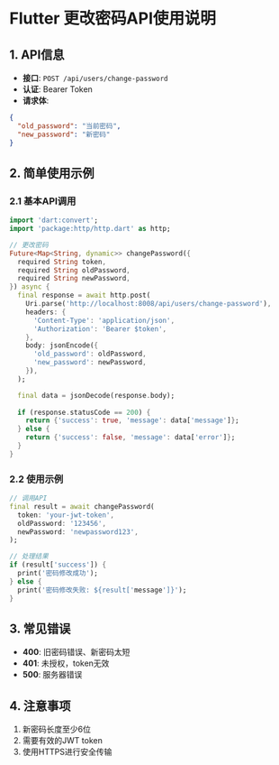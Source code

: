 # Flutter 更改密码API使用说明

## 1. API信息

- **接口**: `POST /api/users/change-password`
- **认证**: Bearer Token
- **请求体**:
```json
{
  "old_password": "当前密码",
  "new_password": "新密码"
}
```

## 2. 简单使用示例

### 2.1 基本API调用

```dart
import 'dart:convert';
import 'package:http/http.dart' as http;

// 更改密码
Future<Map<String, dynamic>> changePassword({
  required String token,
  required String oldPassword,
  required String newPassword,
}) async {
  final response = await http.post(
    Uri.parse('http://localhost:8008/api/users/change-password'),
    headers: {
      'Content-Type': 'application/json',
      'Authorization': 'Bearer $token',
    },
    body: jsonEncode({
      'old_password': oldPassword,
      'new_password': newPassword,
    }),
  );

  final data = jsonDecode(response.body);
  
  if (response.statusCode == 200) {
    return {'success': true, 'message': data['message']};
  } else {
    return {'success': false, 'message': data['error']};
  }
}
```

### 2.2 使用示例

```dart
// 调用API
final result = await changePassword(
  token: 'your-jwt-token',
  oldPassword: '123456',
  newPassword: 'newpassword123',
);

// 处理结果
if (result['success']) {
  print('密码修改成功');
} else {
  print('密码修改失败: ${result['message']}');
}
```

## 3. 常见错误

- **400**: 旧密码错误、新密码太短
- **401**: 未授权，token无效
- **500**: 服务器错误

## 4. 注意事项

1. 新密码长度至少6位
2. 需要有效的JWT token
3. 使用HTTPS进行安全传输 